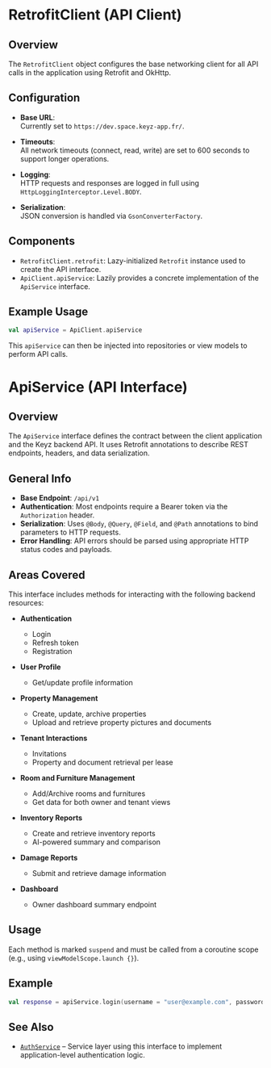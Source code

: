 # RetrofitClient (API Client)

## Overview

The `RetrofitClient` object configures the base networking client for all API calls in the application using Retrofit and OkHttp.

## Configuration

- **Base URL**:  
  Currently set to `https://dev.space.keyz-app.fr/`.

- **Timeouts**:  
  All network timeouts (connect, read, write) are set to 600 seconds to support longer operations.

- **Logging**:  
  HTTP requests and responses are logged in full using `HttpLoggingInterceptor.Level.BODY`.

- **Serialization**:  
  JSON conversion is handled via `GsonConverterFactory`.

## Components

- `RetrofitClient.retrofit`: Lazy-initialized `Retrofit` instance used to create the API interface.
- `ApiClient.apiService`: Lazily provides a concrete implementation of the `ApiService` interface.

## Example Usage

```kotlin
val apiService = ApiClient.apiService
```

This `apiService` can then be injected into repositories or view models to perform API calls.


# ApiService (API Interface)

## Overview

The `ApiService` interface defines the contract between the client application and the Keyz backend API. It uses Retrofit annotations to describe REST endpoints, headers, and data serialization.

## General Info

- **Base Endpoint**: `/api/v1`
- **Authentication**: Most endpoints require a Bearer token via the `Authorization` header.
- **Serialization**: Uses `@Body`, `@Query`, `@Field`, and `@Path` annotations to bind parameters to HTTP requests.
- **Error Handling**: API errors should be parsed using appropriate HTTP status codes and payloads.

## Areas Covered

This interface includes methods for interacting with the following backend resources:

- **Authentication**
  - Login
  - Refresh token
  - Registration

- **User Profile**
  - Get/update profile information

- **Property Management**
  - Create, update, archive properties
  - Upload and retrieve property pictures and documents

- **Tenant Interactions**
  - Invitations
  - Property and document retrieval per lease

- **Room and Furniture Management**
  - Add/Archive rooms and furnitures
  - Get data for both owner and tenant views

- **Inventory Reports**
  - Create and retrieve inventory reports
  - AI-powered summary and comparison

- **Damage Reports**
  - Submit and retrieve damage information

- **Dashboard**
  - Owner dashboard summary endpoint

## Usage

Each method is marked `suspend` and must be called from a coroutine scope (e.g., using `viewModelScope.launch {}`).

## Example

```kotlin
val response = apiService.login(username = "user@example.com", password = "securepass")
```

## See Also

* [`AuthService`](#authservice) – Service layer using this interface to implement application-level authentication logic.
